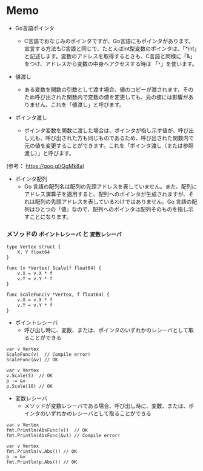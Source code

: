 
# Memo

- Go言語ポインタ
  - C言語でおなじみのポインタですが、Go言語にもポインタがあります。 宣言する方法もC言語と同じで、たとえばint型変数のポインタは、「*int」と記述します。変数のアドレスを取得するときも、C言語と同様に「&」をつけ、アドレスから変数の中身へアクセスする時は 「`*`」を使います。

- 値渡し
  - ある変数を関数の引数として渡す場合、値のコピーが渡されます。そのため呼び出された関数内で変数の値を変更しても、元の値には影響がありません。これを「値渡し」と呼びます。  
- ポインタ渡し
  - ポインタ変数を関数に渡した場合は、ポインタが指し示す値が、呼び出し元も、呼び出された方も同じものであるため、呼び出された関数内で元の値を変更することができます。これを「ポインタ渡し（または参照渡し）」と呼びます。

(参考： https://goo.gl/QgMk8a)


- ポインタ配列
  - Go 言語の配列名は配列の先頭アドレスを表していません。また、配列にアドレス演算子を適用すると、配列へのポインタが生成されますが、それは配列の先頭アドレスを表しているわけではありません。Go 言語の配列はひとつの「値」なので、配列へのポインタは配列そのものを指し示すことになります。


### メソッドの `ポイントレシーバ` と `変数レシーバ`

```
type Vertex struct {
	X, Y float64
}

func (v *Vertex) Scale(f float64) {
	v.X = v.X * f
	v.Y = v.Y * f
}

func ScaleFunc(v *Vertex, f float64) {
	v.X = v.X * f
	v.Y = v.Y * f
}

```

- ポイントレシーバ
  - 呼び出し時に、変数、または、ポインタのいずれかのレシーバとして取ることができる

```
var v Vertex
ScaleFunc(v)  // Compile error!
ScaleFunc(&v) // OK

var v Vertex
v.Scale(5)  // OK
p := &v
p.Scale(10) // OK
```

- 変数レシーバ
  - メソッドが変数レシーバである場合、呼び出し時に、変数、または、ポインタのいずれかのレシーバとして取ることができる

```
var v Vertex
fmt.Println(AbsFunc(v))  // OK
fmt.Println(AbsFunc(&v)) // Compile error!

var v Vertex
fmt.Println(v.Abs()) // OK
p := &v
fmt.Println(p.Abs()) // OK
```

